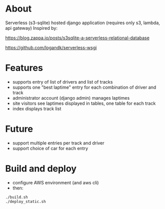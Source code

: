 # About

Serverless (s3-sqlite) hosted django application (requires only s3, lambda, api gateway)
Inspired by:

https://blog.zappa.io/posts/s3sqlite-a-serverless-relational-database

https://github.com/logandk/serverless-wsgi


# Features
* supports entry of list of drivers and list of tracks
* supports one "best laptime" entry for each combination of driver and track
* administrator account (django admin) manages laptimes
* site visitors see laptimes displayed in tables, one table for each track
* index displays track list


# Future
* support multiple entries per track and driver
* support choice of car for each entry


# Build and deploy

* configure AWS environment (and aws cli)
* then:
```
./build.sh
./deploy_static.sh
```


